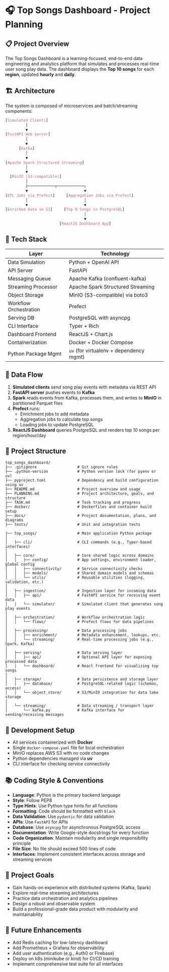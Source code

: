 # 🎧 Top Songs Dashboard - Project Planning

## 📋 Project Overview

The Top Songs Dashboard is a learning-focused, end-to-end data engineering and analytics platform that simulates and processes real-time user song play data. The dashboard displays the **Top 10 songs** for each **region**, updated **hourly** and **daily**.

## 🏗️ Architecture

The system is composed of microservices and batch/streaming components:

```css
[Simulated Clients]
         │
         ▼
[FastAPI Web Server]
         │
         ▼
      [Kafka]
         │
         ▼
[Apache Spark Structured Streaming]
         │
         ▼
  [MinIO (S3-compatible)]
         │
         ├────────────┬────────────┐
         ▼                         ▼
[ETL Jobs via Prefect]     [Aggregation Jobs via Prefect]
         │                         │
         ▼                         ▼
[Enriched Data in S3]     [Top N Songs in PostgreSQL]
                                   │
                                   ▼
                        [ReactJS Dashboard App]

```

## 🔧 Tech Stack

| Layer               | Technology                             |
|--------------------|-----------------------------------------|
| Data Simulation     | Python + OpenAI API                     |
| API Server          | FastAPI                                 |
| Messaging Queue     | Apache Kafka (confluent-kafka)          |
| Streaming Processor | Apache Spark Structured Streaming       |
| Object Storage      | MinIO (S3-compatible) via boto3         |
| Workflow Orchestration | Prefect                             |
| Serving DB          | PostgreSQL with asyncpg                 |
| CLI Interface       | Typer + Rich                            |
| Dashboard Frontend  | ReactJS + Chart.js                      |
| Containerization    | Docker + Docker Compose                 |
| Python Package Mgmt | `uv` (for virtualenv + dependency mgmt) |

## 🔄 Data Flow

1. **Simulated clients** send song play events with metadata via REST API
2. **FastAPI server** pushes events to **Kafka**
3. **Spark** reads events from Kafka, processes them, and writes to **MinIO** in partitioned Parquet files
4. **Prefect** runs:
   - Enrichment jobs to add metadata
   - Aggregation jobs to calculate top songs
   - Loading jobs to update PostgreSQL
5. **ReactJS Dashboard** queries PostgreSQL and renders top 10 songs per region/hour/day

## 📁 Project Structure

```
top_songs_dashboard/
├── .gitignore                  # Git ignore rules
├── .python-version             # Python version lock (for pyenv or uv)
├── pyproject.toml              # Dependency and build configuration using uv
├── README.md                   # Project overview and usage
├── PLANNING.md                 # Project architecture, goals, and structure
├── TASK.md                     # Task tracking and progress
├── docker/                     # Dockerfiles and container build setup
├── docs/                       # Project documentation, plans, and diagrams
├── tests/                      # Unit and integration tests

├── top_songs/                  # Main application Python package
│
│   ├── cli/                    # CLI commands (e.g., Typer-based interfaces)
│
│   ├── core/                   # Core shared logic across domains
│   │   ├── config/             # App settings, environment loader, global config
│   │   ├── connectivity/       # Service connectivity checks
│   │   ├── models/             # Shared domain models and schemas
│   │   └── utils/              # Reusable utilities (logging, validation, etc.)
│
│   ├── ingestion/              # Ingestion layer for incoming data
│   │   ├── api/                # FastAPI service for receiving event data
│   │   └── simulator/          # Simulated client that generates song play events
│
│   ├── orchestration/          # Workflow orchestration logic
│   │   └── flows/              # Prefect flows for data pipelines
│
│   ├── processing/             # Data processing jobs
│   │   ├── enrichment/         # Metadata enhancement, lookups, etc.
│   │   └── streaming/          # Real-time processing jobs (e.g., Spark, Kafka)
│
│   ├── serving/                # Data serving layer
│   │   ├── api/                # Optional API layer for exposing processed data
│   │   └── dashboard/          # React frontend for visualizing top songs
│
│   ├── storage/                # Data persistence and storage layer
│   │   ├── database/           # PostgreSQL-related logic (schemas, access)
│   │   └── object_store/       # S3/MinIO integration for data lake storage
│   
│   └── streaming/              # Data streaming / transport layer
│       └── kafka.py            # Kafka interface for sending/receiving messages
```

## 🧪 Development Setup

- All services containerized with **Docker**
- Single `docker-compose.yaml` file for local orchestration
- MinIO replaces AWS S3 with no code changes
- Python dependencies managed via **uv**
- CLI interface for checking service connectivity

## 📚 Coding Style & Conventions

- **Language**: Python is the primary backend language
- **Style**: Follow PEP8
- **Type Hints**: Use Python type hints for all functions
- **Formatting**: Code should be formatted with `black`
- **Data Validation**: Use `pydantic` for data validation
- **APIs**: Use `FastAPI` for APIs
- **Database**: Use `asyncpg` for asynchronous PostgreSQL access
- **Documentation**: Write Google-style docstrings for every function
- **Code Organization**: Maintain modularity and single responsibility principle
- **File Size**: No file should exceed 500 lines of code
- **Interfaces**: Implement consistent interfaces across storage and streaming services

## 🧠 Project Goals

- Gain hands-on experience with distributed systems (Kafka, Spark)
- Explore real-time streaming architectures
- Practice data orchestration and analytics pipelines
- Design a robust and observable system
- Build a professional-grade data product with modularity and maintainability

## 🚀 Future Enhancements

- Add Redis caching for low-latency dashboard
- Add Prometheus + Grafana for observability
- Add user authentication (e.g., Auth0 or Firebase)
- Deploy on k8s (minikube or kind) for CI/CD training
- Implement comprehensive test suite for all interfaces 